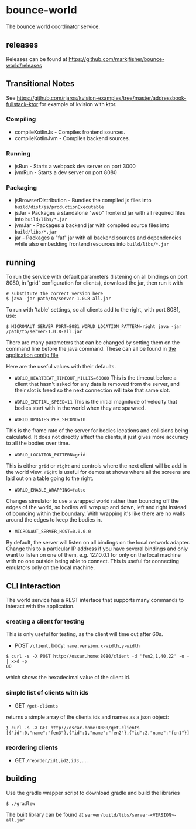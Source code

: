 # bounce-world

The bounce world coordinator service.

## releases

Releases can be found at https://github.com/markjfisher/bounce-world/releases

## Transitional Notes

See https://github.com/rjaros/kvision-examples/tree/master/addressbook-fullstack-ktor for example of kvision with ktor.

### Compiling

* compileKotlinJs - Compiles frontend sources.
* compileKotlinJvm - Compiles backend sources.

### Running

* jsRun - Starts a webpack dev server on port 3000
* jvmRun - Starts a dev server on port 8080

### Packaging

* jsBrowserDistribution - Bundles the compiled js files into `build/dist/js/productionExecutable`
* jsJar - Packages a standalone "web" frontend jar with all required files into `build/libs/*.jar`
* jvmJar - Packages a backend jar with compiled source files into `build/libs/*.jar`
* jar - Packages a "fat" jar with all backend sources and dependencies while also embedding frontend resources into `build/libs/*.jar`


## running

To run the service with default parameters (listening on all bindings on port 8080, in 'grid' configuration for clients), download the jar, then run it with

```shell
# substitute the correct version here
$ java -jar path/to/server-1.0.8-all.jar
```

To run with 'table' settings, so all clients add to the right, with port 8081, use:

```shell
$ MICRONAUT_SERVER_PORT=8081 WORLD_LOCATION_PATTERN=right java -jar /path/to/server-1.0.8-all.jar
```

There are many parameters that can be changed by setting them on the command line before the java command.
These can all be found in [the application config file](server/src/main/resources/application.toml)

Here are the useful values with their defaults.

- `WORLD_HEARTBEAT_TIMEOUT_MILLIS=60000`
This is the timeout before a client that hasn't asked for any data is removed from the server, and their
slot is freed so the next connection will take that same slot.

- `WORLD_INITIAL_SPEED=11`
This is the initial magnitude of velocity that bodies start with in the world when they are spawned.

- `WORLD_UPDATES_PER_SECOND=10`

This is the frame rate of the server for bodies locations and collisions being calculated. It does
not directly affect the clients, it just gives more accuracy to all the bodies over time.

- `WORLD_LOCATION_PATTERN=grid`

This is either `grid` or `right` and controls where the next client will be add in the world view.
`right` is useful for demos at shows where all the screens are laid out on a table going to the right.

- `WORLD_ENABLE_WRAPPING=false`

Changes simulator to use a wrapped world rather than bouncing off the edges of the world, so bodies
will wrap up and down, left and right instead of bouncing within the boundary. With wrapping it's like
there are no walls around the edges to keep the bodies in.

- `MICRONAUT_SERVER_HOST=0.0.0.0`

By default, the server will listen on all bindings on the local network adapter. Change this to a particular IP
address if you have several bindings and only want to listen on one of them, e.g. 127.0.0.1 for only on
the local machine with no one outside being able to connect. This is useful for connecting emulators only on
the local machine.

## CLI interaction

The world service has a REST interface that supports many commands to interact with the application.

### creating a client for testing

This is only useful for testing, as the client will time out after 60s.

- POST `/client`, body: `name,version,x-width,y-width`

```shell
$ curl -s -X POST http://oscar.home:8080/client -d 'fen2,1,40,22' -o - | xxd -p
00
```
which shows the hexadecimal value of the client id.

### simple list of clients with ids

- GET `/get-clients`

returns a simple array of the clients ids and names as a json object:

```
❯ curl -s -X GET http://oscar.home:8080/get-clients
[{"id":0,"name":"fen3"},{"id":1,"name":"fen2"},{"id":2,"name":"fen1"}]
```

### reordering clients

- GET `/reorder/id1,id2,id3,...`


## building

Use the gradle wrapper script to download gradle and build the libraries
```shell
$ ./gradlew
```

The built library can be found at `server/build/libs/server-<VERSION>-all.jar`